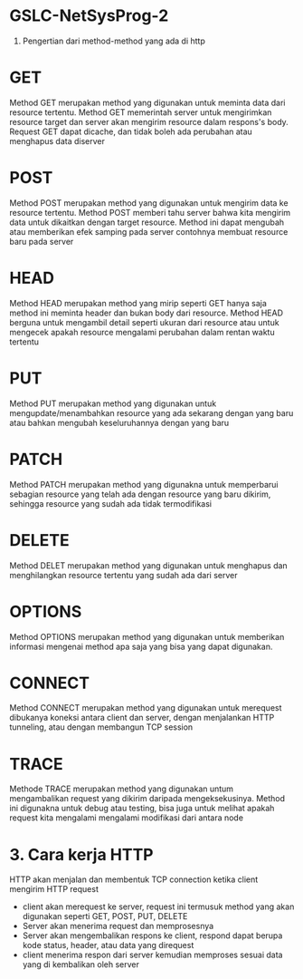 # GSLC-NetSysProg-2

1. Pengertian dari method-method yang ada di http
# GET
Method GET merupakan method yang digunakan untuk meminta data dari resource tertentu. Method GET memerintah server untuk mengirimkan resource target dan server akan mengirim resource dalam respons's body. Request GET dapat dicache, dan tidak boleh ada perubahan atau menghapus data diserver
# POST
Method POST  merupakan method yang digunakan untuk mengirim data ke resource tertentu. Method POST memberi tahu server bahwa kita mengirim data untuk dikaitkan dengan target resource. Method ini dapat mengubah atau memberikan efek samping pada server contohnya membuat resource baru pada server
# HEAD
Method HEAD merupakan method yang mirip seperti GET hanya saja method ini meminta header dan bukan body dari resource. Method HEAD berguna untuk mengambil detail seperti ukuran dari resource atau untuk mengecek apakah resource mengalami perubahan dalam rentan waktu tertentu
# PUT
Method PUT merupakan method yang digunakan untuk mengupdate/menambahkan resource yang ada sekarang dengan yang baru atau bahkan mengubah keseluruhannya dengan yang baru
# PATCH
Method PATCH merupakan method yang digunakna untuk memperbarui sebagian resource yang telah ada dengan resource yang baru dikirim, sehingga resource yang sudah ada tidak termodifikasi
# DELETE
Method DELET merupakan method yang digunakan untuk menghapus dan menghilangkan resource tertentu yang sudah ada dari server
# OPTIONS
Method OPTIONS merupakan method yang digunakan untuk memberikan informasi mengenai method apa saja yang bisa yang dapat digunakan. 
# CONNECT
Method CONNECT merupakan method yang digunakan untuk merequest dibukanya koneksi antara client dan server, dengan menjalankan HTTP tunneling, atau dengan membangun TCP session
# TRACE
Methode TRACE merupakan method yang digunakan untum mengambalikan request yang dikirim daripada mengeksekusinya. Method ini digunakna untuk debug atau testing, bisa juga untuk melihat apakah request kita mengalami mengalami modifikasi dari antara node 


# 3. Cara kerja HTTP
HTTP akan menjalan dan membentuk TCP connection ketika client mengirim HTTP request
- client akan merequest ke server, request ini termusuk method yang akan digunakan seperti GET, POST, PUT, DELETE 
- Server akan menerima request dan memprosesnya
- Server akan mengembalikan respons ke client, respond dapat berupa kode status, header, atau data yang direquest
- client menerima respon dari server kemudian memproses sesuai data yang di kembalikan oleh server
